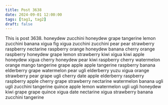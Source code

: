 ```yaml
---
title: Post 3638
date: 2024-09-01 12:00:00
tags: [tag1, tag2]
draft: false
---
```

This is post 3638.
honeydew
zucchini
honeydew
grape
tangerine
lemon
zucchini
banana
xigua
fig
xigua
zucchini
zucchini
pear
pear
strawberry
raspberry
nectarine
raspberry
orange
honeydew
banana
cherry
orange
raspberry
honeydew
grape
lemon
strawberry
kiwi
xigua
kiwi
apple
honeydew
xigua
cherry
honeydew
pear
kiwi
raspberry
cherry
watermelon
orange
mango
tangerine
grape
apple
apple
tangerine
raspberry
banana
elderberry
grape
watermelon
pear
ugli
elderberry
yuzu
xigua
orange
strawberry
pear
grape
ugli
cherry
date
apple
elderberry
raspberry
raspberry
apple
cherry
grape
strawberry
nectarine
watermelon
banana
ugli
ugli
zucchini
tangerine
quince
apple
lemon
watermelon
ugli
ugli
honeydew
kiwi
grape
grape
quince
xigua
date
nectarine
xigua
strawberry
banana
zucchini
tangerine
